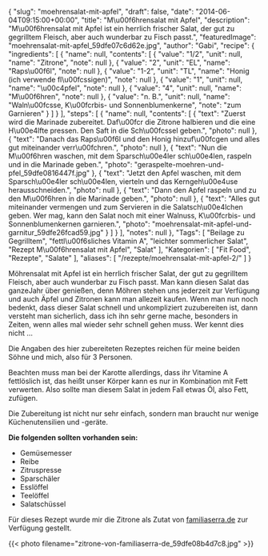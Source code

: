 {
    "slug": "moehrensalat-mit-apfel",
    "draft": false,
    "date": "2014-06-04T09:15:00+00:00",
    "title": "M\u00f6hrensalat mit Apfel",
    "description": "M\u00f6hrensalat mit Apfel ist ein herrlich frischer Salat, der gut zu gegrilltem Fleisch, aber auch wunderbar zu Fisch passt.",
    "featuredImage": "moehrensalat-mit-apfel_59dfe07c6d62e.jpg",
    "author": "Gabi",
    "recipe": {
        "ingredients": [
            {
                "name": null,
                "contents": [
                    {
                        "value": "1\/2",
                        "unit": null,
                        "name": "Zitrone",
                        "note": null
                    },
                    {
                        "value": "2",
                        "unit": "EL",
                        "name": "Raps\u00f6l",
                        "note": null
                    },
                    {
                        "value": "1-2",
                        "unit": "TL",
                        "name": "Honig (ich verwende fl\u00fcssigen)",
                        "note": null
                    },
                    {
                        "value": "1",
                        "unit": null,
                        "name": "\u00c4pfel",
                        "note": null
                    },
                    {
                        "value": "4",
                        "unit": null,
                        "name": "M\u00f6hren",
                        "note": null
                    },
                    {
                        "value": "n. B.",
                        "unit": null,
                        "name": "Waln\u00fcsse, K\u00fcrbis- und Sonnenblumenkerne",
                        "note": "zum Garnieren"
                    }
                ]
            }
        ],
        "steps": [
            {
                "name": null,
                "contents": [
                    {
                        "text": "Zuerst wird die Marinade zubereitet. Daf\u00fcr die Zitrone halbieren und die eine H\u00e4lfte pressen. Den Saft in die Sch\u00fcssel geben.",
                        "photo": null
                    },
                    {
                        "text": "Danach das Raps\u00f6l und den Honig hinzuf\u00fcgen und alles gut miteinander verr\u00fchren.",
                        "photo": null
                    },
                    {
                        "text": "Nun die M\u00f6hren waschen, mit dem Sparsch\u00e4ler sch\u00e4len, raspeln und in die Marinade geben.",
                        "photo": "geraspelte-moehren-und-pfel_59dfe0816447f.jpg"
                    },
                    {
                        "text": "Jetzt den Apfel waschen, mit dem Sparsch\u00e4ler sch\u00e4len, vierteln und das Kerngeh\u00e4use herausschneiden.",
                        "photo": null
                    },
                    {
                        "text": "Dann den Apfel raspeln und zu den M\u00f6hren in die Marinade geben.",
                        "photo": null
                    },
                    {
                        "text": "Alles gut miteinander vermengen und zum Servieren in die Salatsch\u00e4lchen geben. Wer mag, kann den Salat noch mit einer Walnuss, K\u00fcrbis- und Sonnenblumenkernen garnieren.",
                        "photo": "moehrensalat-mit-apfel-und-garnitur_59dfe26fcad59.jpg"
                    }
                ]
            }
        ],
        "notes": null
    },
    "Tags": [
        "Beilage zu Gegrilltem",
        "fettl\u00f6sliches Vitamin A",
        "leichter sommerlicher Salat",
        "Rezept M\u00f6hrensalat mit Apfel",
        "Salat"
    ],
    "Kategorien": [
        "Fit Food",
        "Rezepte",
        "Salate"
    ],
    "aliases": [
        "\/rezepte\/moehrensalat-mit-apfel-2\/"
    ]
}

Möhrensalat mit Apfel ist ein herrlich frischer Salat, der gut zu gegrilltem Fleisch, aber auch wunderbar zu Fisch passt. Man kann diesen Salat das ganzeJahr über genießen, denn Möhren stehen uns jederzeit zur Verfügung und auch Äpfel und Zitronen kann man allezeit kaufen. Wenn man nun noch bedenkt, dass dieser Salat schnell und unkompliziert zuzubereiten ist, dann versteht man sicherlich, dass ich ihn sehr gerne mache, besonders in Zeiten, wenn alles mal wieder sehr schnell gehen muss. Wer kennt dies nicht &#8230;

Die Angaben des hier zubereiteten Rezeptes reichen für meine beiden Söhne und mich, also für 3 Personen.

Beachten muss man bei der Karotte allerdings, dass ihr Vitamine A fettlöslich ist, das heißt unser Körper kann es nur in Kombination mit Fett verwerten. Also sollte man diesem Salat in jedem Fall etwas Öl, also Fett, zufügen.

Die Zubereitung ist nicht nur sehr einfach, sondern man braucht nur wenige Küchenutensilien und -geräte.

**Die folgenden sollten vorhanden sein:**

 * Gemüsemesser
 * Reibe
 * Zitruspresse
 * Sparschäler
 * Esslöffel
 * Teelöffel
 * Salatschüssel

Für dieses Rezept wurde mir die Zitrone als Zutat von [familiaserra.de](http://familiaserra.de "familiaserra.de") zur Verfügung gestellt.

{{< photo filename="zitrone-von-familiaserra-de_59dfe08b4d7c8.jpg" >}}